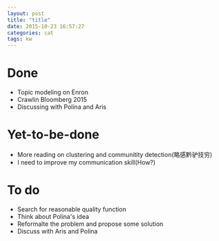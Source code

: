 ```yaml
---
layout: post
title: "title"
date: 2015-10-23 16:57:27
categories: cat
tags: kw
---
```



# Done

- Topic modeling on Enron
- Crawlin Bloomberg 2015
- Discussing with Polina and Aris

# Yet-to-be-done

- More reading on clustering and communitity detection(略感黔驴技穷)
- I need to improve my communication skill(How?)

# To do

- Search for reasonable quality function
- Think about Polina's idea
- Reformalte the problem and propose some solution
- Discuss with Aris and Polina
